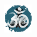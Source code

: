 
<div align="center">
  <a href="https://www.jffrydsr.tech" target="_blank">
    <img src="https://raw.githubusercontent.com/jffrydsr/jffrydsr/main/assets/logo.png?token=ACBXVDNHJQUJQAB7QSO25WLACSTJ4" align="center" height="90px" width="90px" />
    </a>
</div>